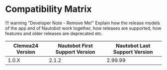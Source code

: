 # Compatibility Matrix

!!! warning "Developer Note - Remove Me!"
    Explain how the release models of the app and of Nautobot work together, how releases are supported, how features and older releases are deprecated etc.

| Clemea24 Version | Nautobot First Support Version | Nautobot Last Support Version |
| ------------- | -------------------- | ------------- |
| 1.0.X         | 2.1.2                | 2.99.99        |
